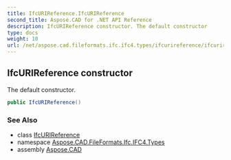 ```yaml
---
title: IfcURIReference.IfcURIReference
second_title: Aspose.CAD for .NET API Reference
description: IfcURIReference constructor. The default constructor
type: docs
weight: 10
url: /net/aspose.cad.fileformats.ifc.ifc4.types/ifcurireference/ifcurireference/
---
```

## IfcURIReference constructor

The default constructor.

```csharp
public IfcURIReference()
```

### See Also

* class [IfcURIReference](../)
* namespace [Aspose.CAD.FileFormats.Ifc.IFC4.Types](../../ifcurireference/)
* assembly [Aspose.CAD](../../../)



